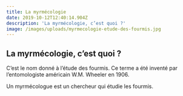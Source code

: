 ```yaml
---
title: La myrmécologie
date: 2019-10-12T12:40:14.904Z
description: 'La myrmécologie, c’est quoi ?'
image: /images/uploads/myrmecologie-etude-des-fourmis.jpg
---
```

## La myrmécologie, c’est quoi ?

C’est le nom donné à l’étude des fourmis. Ce terme a été inventé par l’entomologiste américain W.M. Wheeler en 1906.

Un myrmécologue est un chercheur qui étudie les fourmis.
